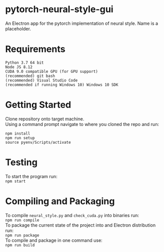 # pytorch-neural-style-gui
An Electron app for the pytorch implementation of neural style. Name is a placeholder.

# Requirements
```
Python 3.7 64 bit
Node JS 8.12
CUDA 9.0 compatible GPU (for GPU support)
(recommended) git bash
(recommended) Visual Studio Code
(recommended if running Windows 10) Windows 10 SDK
```

# Getting Started
Clone repository onto target machine.<br>
Using a command prompt navigate to where you cloned the repo and run:<br>
```
npm install
npm run setup
source pyenv/Scripts/activate
```

# Testing
To start the program run:<br>
`npm start`<br>

# Compiling and Packaging
To compile `neural_style.py` and `check_cuda.py` into binaries run:<br>
`npm run compile`<br>
To package the current state of the project into and Electron distribution run:<br>
`npm run package`<br>
To compile and package in one command use:<br>
`npm run build`
